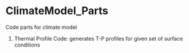 # ClimateModel_Parts
Code parts for climate model

1. Thermal Profile Code: generates T-P profiles for given set of surface conditions 
